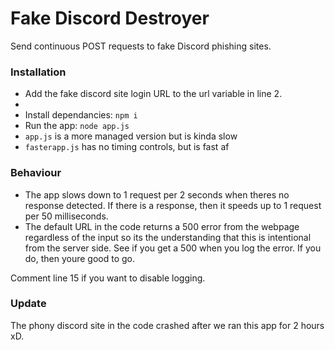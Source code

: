 # Fake Discord Destroyer
Send continuous POST requests to fake Discord phishing sites.

### Installation
<ul>
<li> Add the fake discord site login URL to the url variable in line 2. <li>
<li> Install dependancies: <code>npm i</code> </li>
<li> Run the app: <code>node app.js</code> </li>
<li> <code>app.js</code> is a more managed version but is kinda slow</li>
<li> <code>fasterapp.js</code> has no timing controls, but is fast af</li>
</ul>

### Behaviour
<ul>
<li>The app slows down to 1 request per 2 seconds when theres no response detected. If there is a response, then it speeds up to 1 request per 50 milliseconds.</li>
<li>The default URL in the code returns a 500 error from the webpage regardless of the input so its the understanding that this is intentional from the server side. See if you get a 500 when you log the error. If you do, then youre good to go.</li>
</ul>

Comment line 15 if you want to disable logging.

### Update
The phony discord site in the code crashed after we ran this app for 2 hours xD.